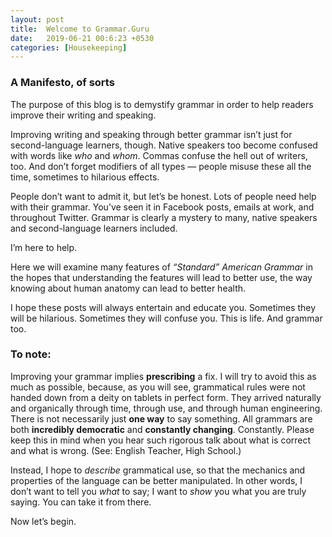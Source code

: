 ```yaml
---
layout: post
title:  Welcome to Grammar.Guru
date:   2019-06-21 00:6:23 +0530
categories: [Housekeeping]  
---
```


### A Manifesto, of sorts  

The purpose of this blog is to demystify grammar in order to help readers improve their writing and speaking.

Improving writing and speaking through better grammar isn’t just for second-language learners, though. Native speakers too become confused with words like *who* and *whom*. Commas confuse the hell out of writers, too. And don’t forget modifiers of all types — people misuse these all the time, sometimes to hilarious effects. 

People don’t want to admit it, but let’s be honest. Lots of people need help with their grammar. You’ve seen it in Facebook posts, emails at work, and throughout Twitter. Grammar is clearly a mystery to many, native speakers and second-language learners included.

I’m here to help. 

Here we will examine many features of *“Standard” American Grammar* in the hopes that understanding the features will lead to better use, the way knowing about human anatomy can lead to better health.

I hope these posts will always entertain and educate you. Sometimes they will be hilarious. Sometimes they will confuse you. This is life. And grammar too.

### To note:

Improving your grammar implies **prescribing** a fix. I will try to avoid this as much as possible, because, as you will see, grammatical rules were not handed down from a deity on tablets in perfect form. They arrived naturally and organically through time, through use, and through human engineering. There is not necessarily just **one way** to say something. All grammars are both **incredibly democratic** and **constantly changing**. Constantly. Please keep this in mind when you hear such rigorous talk about what is correct and what is wrong. (See: English Teacher, High School.)  

Instead, I hope to *describe* grammatical use, so that the mechanics and properties of the language can be better manipulated. In other words, I don’t want to tell you *what* to say; I want to *show* you what you are truly saying. You can take it from there.  

Now let’s begin.
 











